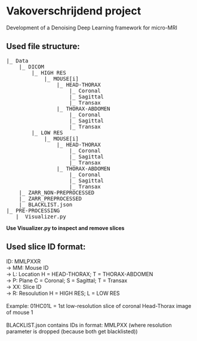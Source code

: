 # Vakoverschrijdend project
Development of a Denoising Deep Learning framework for micro-MRI

## Used file structure:
<pre>
|_ Data
    |_ DICOM
        |_ HIGH RES
            |_ MOUSE[i]
                |_ HEAD-THORAX
                    |_ Coronal
                    |_ Sagittal
                    |_ Transax
                |_ THORAX-ABDOMEN
                    |_ Coronal
                    |_ Sagittal
                    |_ Transax
        |_ LOW RES
            |_ MOUSE[i]
                |_ HEAD-THORAX
                    |_ Coronal
                    |_ Sagittal
                    |_ Transax
                |_ THORAX-ABDOMEN
                    |_ Coronal
                    |_ Sagittal
                    |_ Transax
    |_ ZARR_NON-PREPROCESSED
    |_ ZARR_PREPROCESSED
    |_ BLACKLIST.json
|_ PRE-PROCESSING
   |_ Visualizer.py
</pre>

**Use Visualizer.py to inspect and remove slices**

## Used slice ID format:
ID: MMLPXXR <br>
-> MM: Mouse ID <br>
-> L: Location     H = HEAD-THORAX; T = THORAX-ABDOMEN <br>
-> P: Plane        C = Coronal; S = Sagittal; T = Transax <br>
-> XX: Slice ID <br>
-> R: Resoulution  H = HIGH RES; L = LOW RES <br>
<br>
Example: 01HC01L = 1st low-resolution slice of coronal Head-Thorax image of mouse 1<br>
<br>
BLACKLIST.json contains IDs in format: MMLPXX (where resolution parameter is dropped (because both get blacklisted))
